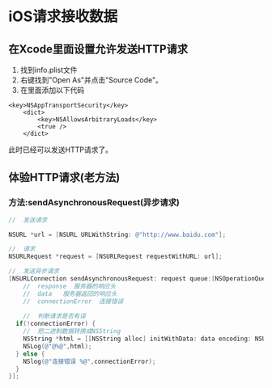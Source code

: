 # iOS请求接收数据

## 在Xcode里面设置允许发送HTTP请求

1. 找到info.plist文件
2. 右键找到"Open As"并点击"Source Code"。
3. 在里面添加以下代码

``` Info.plist
<key>NSAppTransportSecurity</key>
    <dict>
        <key>NSAllowsArbitraryLoads</key>
        <true />
    </dict>
```

此时已经可以发送HTTP请求了。

## 体验HTTP请求(老方法)

### 方法:sendAsynchronousRequest(异步请求)

``` objective-C
//	发送请求

NSURL *url = [NSURL URLWithString: @"http://www.baidu.com"];

//	请求
NSURLRequest *request = [NSURLRequest requestWithURL: url];

//  发送异步请求
[NSURLConnection sendAsynchronousRequest: request queue:[NSOperationQueue mainQueue] completionHandler:^(NSURLResponse * _Nullable response, NSData * _Nullable data, NSError * _Nullable connectionError){
	//	response  服务器的响应头
	//	data   服务器返回的响应头
	//	connectionError  连接错误
	
	//  判断请求是否有误
  if(!connectionError) {
  	//	把二进制数据转换成NSString
  	NSString *html = [[NSString alloc] initWithData: data encoding: NSUTF8StringEncoding];
  	NSLog(@"@%@",html);
  } else {
  	NSlog(@"连接错误 %@",connectionError);
  }
}];
```